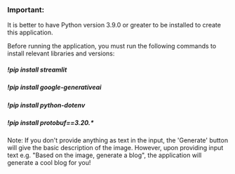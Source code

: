 ### Important:

It is better to have Python version 3.9.0 or greater to be installed to create this application. 

Before running the application, you must run the following commands to install relevant libraries and versions:

##### !pip install streamlit
##### !pip install google-generativeai
##### !pip install python-dotenv
##### !pip install protobuf==3.20.*



Note: If you don't provide anything as text in the input, the 'Generate' button will give the basic description of the image.
However, upon providing input text e.g. "Based on the image, generate a blog", the application will generate a cool blog for you!
